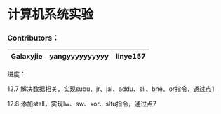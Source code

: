 # 计算机系统实验

### **Contributors：**

| Galaxyjie | yangyyyyyyyyyy | linye157 |
| --------- | -------------- | -------- |


进度：

12.7 解决数据相关，实现subu、jr、jal、addu、sll、bne、or指令，通过点1

12.8 添加stall，实现lw、sw、xor、sltu指令，通过点7
